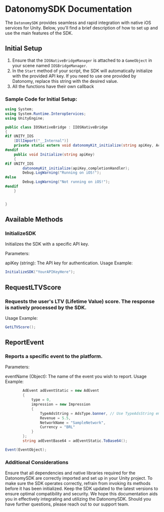 # DatonomySDK Documentation

The `DatonomySDK` provides seamless and rapid integration with native iOS services for Unity. Below, you'll find a brief description of how to set up and use the main features of the SDK.

## Initial Setup

1. Ensure that the `IOSNativeBridgeManager` is attached to a `GameObject` in your scene named `IOSBridgeManager`.
2. In the `Start` method of your script, the SDK will automatically initialize with the provided API key. If you need to use one provided by Datonomy, replace this string with the desired value.
3. All the functions have their own callback

### Sample Code for Initial Setup:
```csharp
using System;
using System.Runtime.InteropServices;
using UnityEngine;

public class IOSNativeBridge : IIOSNativeBridge
{
#if UNITY_IOS
    [DllImport("__Internal")]
    private static extern void datonomyKit_initialize(string apiKey, Action<int> completionHandler);
#endif
    public void Initialize(string apiKey)
    {
#if UNITY_IOS
        datonomyKit_initialize(apiKey,completionHandler);
        Debug.LogWarning("Running on iOS!");
#else
        Debug.LogWarning("Not running on iOS!");
#endif
    }


}
```
## Available Methods
### InitializeSDK
Initializes the SDK with a specific API key.

Parameters:

apiKey (string): The API key for authentication.
Usage Example:

```csharp
InitializeSDK("YourAPIKeyHere");
```
## RequestLTVScore
### Requests the user's LTV (Lifetime Value) score. The response is natively processed by the SDK.

Usage Example:

```csharp
GetLTVScore();
```
## ReportEvent
### Reports a specific event to the platform.

Parameters:

eventName (Object): The name of the event you wish to report.
Usage Example:

```csharp
        AdEvent adEventStatic = new AdEvent
        {
            type = 0,
            impression = new Impression
            {
                TypeAdsString = AdsType.banner, // Use TypeAdsString em vez de typeAds
                Revenue = 5.5,
                NetworkName = "SampleNetwork",
                Currency = "BRL"
            }
        };
        string adEventBase64 = adEventStatic.ToBase64();

Event(EventObject);
```
### Additional Considerations

Ensure that all dependencies and native libraries required for the DatonomySDK are correctly imported and set up in your Unity project. To make sure the SDK operates correctly, refrain from invoking its methods before it has been initialized. Keep the SDK updated to the latest versions to ensure optimal compatibility and security. We hope this documentation aids you in effectively integrating and utilizing the DatonomySDK. Should you have further questions, please reach out to our support team.